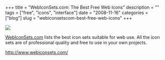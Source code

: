 +++
title = "WebIconSets.com: The Best Free Web Icons"
description = ""
tags = ["free", "icons", "interface"]
date = "2008-11-16"
categories = ["blog"]
slug = "webiconsetscom-best-free-web-icons"
+++



  <div class="notebook-screenshot"><a href="http://www.webiconsets.com/"><img id='bluga-thumbnail-1404' class='bluga-thumbnail large' src='http://media.konigi.com/bluga/
wt49200d3d34b15_0.jpg'/></a></div><p><a href="http://www.webiconsets.com/">WebIconSets.com</a> lists the best icon sets suitable for web use. All the icon sets are of professional quality and free to use in your own projects.</p>
    
  <a href="http://www.webiconsets.com/">http://www.webiconsets.com/</a>
